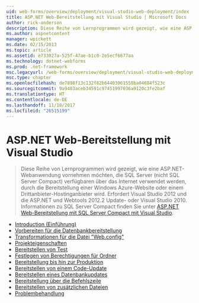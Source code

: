 ```yaml
---
uid: web-forms/overview/deployment/visual-studio-web-deployment/index
title: ASP.NET Web-Bereitstellung mit Visual Studio | Microsoft Docs
author: rick-anderson
description: Diese Reihe von Lernprogrammen wird gezeigt, wie eine ASP.NET-Webanwendung erstellen, die SQL Server (nicht SQL Server Compact) verfügbaren über das Internet verwendet werden, durch die Bereitstellung t...
ms.author: aspnetcontent
manager: wpickett
ms.date: 02/15/2013
ms.topic: article
ms.assetid: e733027a-525f-47ae-b1c0-2e5ecf6677aa
ms.technology: dotnet-webforms
ms.prod: .net-framework
msc.legacyurl: /web-forms/overview/deployment/visual-studio-web-deployment
msc.type: chapter
ms.openlocfilehash: de7898f13c132f82b64403061558ba04684f523c
ms.sourcegitcommit: 9a9483aceb34591c97451997036a9120c3fe2baf
ms.translationtype: HT
ms.contentlocale: de-DE
ms.lasthandoff: 11/10/2017
ms.locfileid: "26515199"
---
```

<a name="aspnet-web-deployment-using-visual-studio"></a>ASP.NET Web-Bereitstellung mit Visual Studio
====================
> Diese Reihe von Lernprogrammen wird gezeigt, wie eine ASP.NET-Webanwendung vornehmen möchten, die SQL Server (nicht SQL Server Compact) verfügbaren über das Internet verwendet werden, durch die Bereitstellung einer Windows Azure-Website oder einem Drittanbieter-Hostinganbieter wird. Erfordert Visual Studio 2012 und die ASP.NET und Webtools 2012.2 Update- oder Visual Studio 2010. Informationen zu SQL Server Compact finden Sie unter [ASP.NET Web-Bereitstellung mit SQL Server Compact mit Visual Studio](../../older-versions-getting-started/deployment-to-a-hosting-provider/deployment-to-a-hosting-provider-introduction-1-of-12.md).


- [Introduction (Einführung)](introduction.md)
- [Vorbereiten für die Datenbankbereitstellung](preparing-databases.md)
- [Transformationen für die Datei "Web.config"](web-config-transformations.md)
- [Projekteigenschaften](project-properties.md)
- [Bereitstellen von Test](deploying-to-iis.md)
- [Festlegen von Berechtigungen für Ordner](setting-folder-permissions.md)
- [Bereitstellung bis hin zur Produktion](deploying-to-production.md)
- [Bereitstellen von einem Code-Update](deploying-a-code-update.md)
- [Bereitstellen eines Datenbankupdates](deploying-a-database-update.md)
- [Bereitstellung über die Befehlszeile](command-line-deployment.md)
- [Bereitstellen von zusätzlichen Dateien](deploying-extra-files.md)
- [Problembehandlung](troubleshooting.md)
